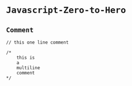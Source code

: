 # `Javascript-Zero-to-Hero`

## `Comment`

```
// this one line comment

/*
    this is
    a
    multiline
    comment
*/
```
